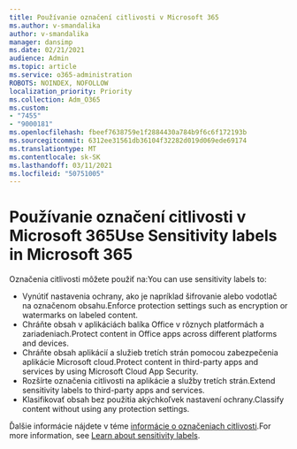 ```yaml
---
title: Používanie označení citlivosti v Microsoft 365
ms.author: v-smandalika
author: v-smandalika
manager: dansimp
ms.date: 02/21/2021
audience: Admin
ms.topic: article
ms.service: o365-administration
ROBOTS: NOINDEX, NOFOLLOW
localization_priority: Priority
ms.collection: Adm_O365
ms.custom:
- "7455"
- "9000181"
ms.openlocfilehash: fbeef7638759e1f2884430a784b9f6c6f172193b
ms.sourcegitcommit: 6312ee31561db36104f32282d019d069ede69174
ms.translationtype: MT
ms.contentlocale: sk-SK
ms.lasthandoff: 03/11/2021
ms.locfileid: "50751005"
---
```

# <a name="use-sensitivity-labels-in-microsoft-365"></a><span data-ttu-id="62029-102">Používanie označení citlivosti v Microsoft 365</span><span class="sxs-lookup"><span data-stu-id="62029-102">Use Sensitivity labels in Microsoft 365</span></span>

<span data-ttu-id="62029-103">Označenia citlivosti môžete použiť na:</span><span class="sxs-lookup"><span data-stu-id="62029-103">You can use sensitivity labels to:</span></span>
- <span data-ttu-id="62029-104">Vynútiť nastavenia ochrany, ako je napríklad šifrovanie alebo vodotlač na označenom obsahu.</span><span class="sxs-lookup"><span data-stu-id="62029-104">Enforce protection settings such as encryption or watermarks on labeled content.</span></span>
- <span data-ttu-id="62029-105">Chráňte obsah v aplikáciách balíka Office v rôznych platformách a zariadeniach.</span><span class="sxs-lookup"><span data-stu-id="62029-105">Protect content in Office apps across different platforms and devices.</span></span>
- <span data-ttu-id="62029-106">Chráňte obsah aplikácií a služieb tretích strán pomocou zabezpečenia aplikácie Microsoft cloud.</span><span class="sxs-lookup"><span data-stu-id="62029-106">Protect content in third-party apps and services by using Microsoft Cloud App Security.</span></span>
- <span data-ttu-id="62029-107">Rozšírte označenia citlivosti na aplikácie a služby tretích strán.</span><span class="sxs-lookup"><span data-stu-id="62029-107">Extend sensitivity labels to third-party apps and services.</span></span>
- <span data-ttu-id="62029-108">Klasifikovať obsah bez použitia akýchkoľvek nastavení ochrany.</span><span class="sxs-lookup"><span data-stu-id="62029-108">Classify content without using any protection settings.</span></span>

<span data-ttu-id="62029-109">Ďalšie informácie nájdete v téme [informácie o označeniach citlivosti](https://docs.microsoft.com/microsoft-365/compliance/sensitivity-labels).</span><span class="sxs-lookup"><span data-stu-id="62029-109">For more information, see [Learn about sensitivity labels](https://docs.microsoft.com/microsoft-365/compliance/sensitivity-labels).</span></span>